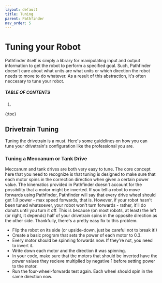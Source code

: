 ```yaml
---
layout: default
title: Tuning
parent: Pathfinder
nav_order: 5
---
```


# Tuning your Robot
Pathfinder itself is simply a library for manipulating input and output information
to get the robot to perform a specified goal. Such, Pathfinder doesn't care about
what units are what units or which direction the robot needs to move to do whatever.
As a result of this abstraction, it's often neccesary to tune your robot.

##### TABLE OF CONTENTS
1. 
{:toc}

## Drivetrain Tuning
Tuning the drivetrain is a must. Here's some guidelines on how you can tune your
drivetrain's configuration like the professional you are.

### Tuning a Meccanum or Tank Drive
Meccanum and tank drives are both very easy to tune. The core concept here that you
need to recognize is that tuning is designed to make sure that each motor spins in
the correction direction when given a certain power value. The kinematics provided
in Pathfinder doesn't account for the possibility that a motor might be inverted.
If you tell a robot to move forwards using Pathfinder, Pathfinder will say that every
drive wheel should get 1.0 power - max speed forwards, that is. However, if your
robot hasn't been tuned whatsoever, your robot won't turn forwards - rather, it'll
do donuts until you turn it off. This is because (on most robots, at least) the left
(or right, it depends) half of your drivetrain spins in the opposite direction as
the other side. Thankfully, there's a pretty easy fix to this problem.
- Flip the robot on its side (or upside-down, just be careful not to break it!)
- Create a basic program that sets the power of each motor to 0.3.
- Every motor should be spinning forwards now. If they're not, you need to invert it.
- Write down each motor and the direction it was spinning.
- In your code, make sure that the motors that should be inverted have the power
  values they recieve multiplied by negative 1 before setting power to the motor.
- Run the four-wheel-forwards test again. Each wheel should spin in the same
  direction now.
